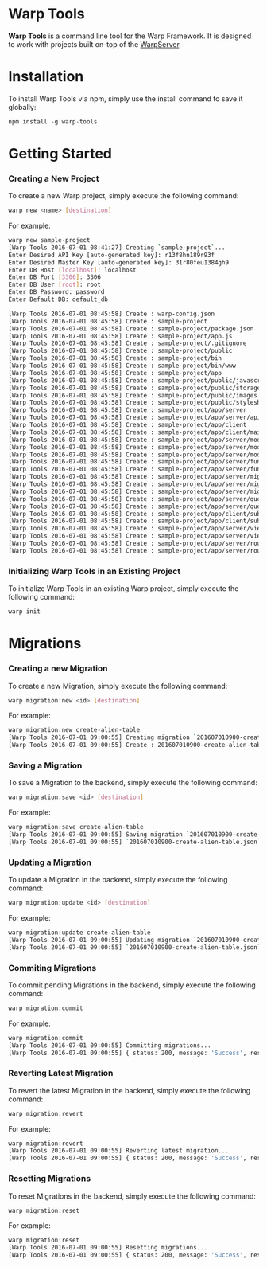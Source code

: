 Warp Tools
===================

__Warp Tools__ is a command line tool for the Warp Framework. It is designed to work with projects built on-top of the [WarpServer](http://github.com/jakejosol/warp-server).

# Installation

To install Warp Tools via npm, simply use the install command to save it globally:

```javascript
npm install -g warp-tools
```

# Getting Started

### Creating a New Project

To create a new Warp project, simply execute the following command:

```bash
warp new <name> [destination]
```

For example:

```bash
warp new sample-project
[Warp Tools 2016-07-01 08:41:27] Creating `sample-project`...
Enter Desired API Key [auto-generated key]: r13f8hn189r93f
Enter Desired Master Key [auto-generated key]: 31r80feu1384gh9
Enter DB Host [localhost]: localhost
Enter DB Port [3306]: 3306
Enter DB User [root]: root
Enter DB Password: password
Enter Default DB: default_db

[Warp Tools 2016-07-01 08:45:58] Create : warp-config.json
[Warp Tools 2016-07-01 08:45:58] Create : sample-project
[Warp Tools 2016-07-01 08:45:58] Create : sample-project/package.json
[Warp Tools 2016-07-01 08:45:58] Create : sample-project/app.js
[Warp Tools 2016-07-01 08:45:58] Create : sample-project/.gitignore
[Warp Tools 2016-07-01 08:45:58] Create : sample-project/public
[Warp Tools 2016-07-01 08:45:58] Create : sample-project/bin
[Warp Tools 2016-07-01 08:45:58] Create : sample-project/bin/www
[Warp Tools 2016-07-01 08:45:58] Create : sample-project/app
[Warp Tools 2016-07-01 08:45:58] Create : sample-project/public/javascripts
[Warp Tools 2016-07-01 08:45:58] Create : sample-project/public/storage
[Warp Tools 2016-07-01 08:45:58] Create : sample-project/public/images
[Warp Tools 2016-07-01 08:45:58] Create : sample-project/public/stylesheets
[Warp Tools 2016-07-01 08:45:58] Create : sample-project/app/server
[Warp Tools 2016-07-01 08:45:58] Create : sample-project/app/server/api.js
[Warp Tools 2016-07-01 08:45:58] Create : sample-project/app/client
[Warp Tools 2016-07-01 08:45:58] Create : sample-project/app/client/main.js
[Warp Tools 2016-07-01 08:45:58] Create : sample-project/app/server/models
[Warp Tools 2016-07-01 08:45:58] Create : sample-project/app/server/models/user.js
[Warp Tools 2016-07-01 08:45:58] Create : sample-project/app/server/models/session.js
[Warp Tools 2016-07-01 08:45:58] Create : sample-project/app/server/functions
[Warp Tools 2016-07-01 08:45:58] Create : sample-project/app/server/functions/.gitkeep
[Warp Tools 2016-07-01 08:45:58] Create : sample-project/app/server/migrations
[Warp Tools 2016-07-01 08:45:58] Create : sample-project/app/server/migrations/.gitkeep
[Warp Tools 2016-07-01 08:45:58] Create : sample-project/app/server/migrations/201607010845-initial-migration.json
[Warp Tools 2016-07-01 08:45:58] Create : sample-project/app/server/queues
[Warp Tools 2016-07-01 08:45:58] Create : sample-project/app/server/queues/.gitkeep
[Warp Tools 2016-07-01 08:45:58] Create : sample-project/app/client/subclasses
[Warp Tools 2016-07-01 08:45:58] Create : sample-project/app/client/subclasses/.gitkeep
[Warp Tools 2016-07-01 08:45:58] Create : sample-project/app/server/views
[Warp Tools 2016-07-01 08:45:58] Create : sample-project/app/server/views/index.htm
[Warp Tools 2016-07-01 08:45:58] Create : sample-project/app/server/routes
[Warp Tools 2016-07-01 08:45:58] Create : sample-project/app/server/routes/index.js
```

### Initializing Warp Tools in an Existing Project

To initialize Warp Tools in an existing Warp project, simply execute the following command:

```bash
warp init
```

# Migrations

### Creating a new Migration

To create a new Migration, simply execute the following command:

```bash
warp migration:new <id> [destination]
```

For example:

```bash
warp migration:new create-alien-table
[Warp Tools 2016-07-01 09:00:55] Creating migration `201607010900-create-alien-table`...
[Warp Tools 2016-07-01 09:00:55] Create : 201607010900-create-alien-table.json
```

### Saving a Migration

To save a Migration to the backend, simply execute the following command:

```bash
warp migration:save <id> [destination]
```

For example:

```bash
warp migration:save create-alien-table
[Warp Tools 2016-07-01 09:00:55] Saving migration `201607010900-create-alien-table`...
[Warp Tools 2016-07-01 09:00:55] `201607010900-create-alien-table.json` saved!
```

### Updating a Migration

To update a Migration in the backend, simply execute the following command:

```bash
warp migration:update <id> [destination]
```

For example:

```bash
warp migration:update create-alien-table
[Warp Tools 2016-07-01 09:00:55] Updating migration `201607010900-create-alien-table`...
[Warp Tools 2016-07-01 09:00:55] `201607010900-create-alien-table.json` saved!
```

### Commiting Migrations

To commit pending Migrations in the backend, simply execute the following command:

```bash
warp migration:commit
```

For example:

```bash
warp migration:commit
[Warp Tools 2016-07-01 09:00:55] Committing migrations...
[Warp Tools 2016-07-01 09:00:55] { status: 200, message: 'Success', result: ['201607010900-create-alien-table'] }
```

### Reverting Latest Migration

To revert the latest Migration in the backend, simply execute the following command:

```bash
warp migration:revert
```

For example:

```bash
warp migration:revert
[Warp Tools 2016-07-01 09:00:55] Reverting latest migration...
[Warp Tools 2016-07-01 09:00:55] { status: 200, message: 'Success', result: { id: '201607010900-create-alien-table' } }
```

### Resetting Migrations

To reset Migrations in the backend, simply execute the following command:

```bash
warp migration:reset
```

For example:

```bash
warp migration:reset
[Warp Tools 2016-07-01 09:00:55] Resetting migrations...
[Warp Tools 2016-07-01 09:00:55] { status: 200, message: 'Success', result: ['201607010900-create-alien-table'] }
```





